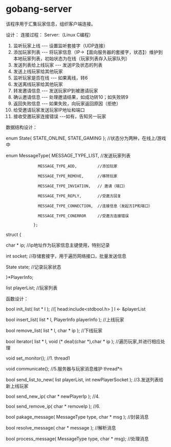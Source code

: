 # gobang-server
该程序用于汇集玩家信息，组织客户端连接。


设计：
连接过程：
Server:（Linux C编程）
1.	监听玩家上线 --- 设置监听套接字（UDP连接）
2.	添加玩家列表 --- 将玩家信息（IP->【面向服务器的套接字，状态】）维护到本地玩家列表，初始状态为在线（玩家列表存入玩家队列）
3.	发送列表给上线玩家 --- 发送IP及状态的列表
4.	发送上线玩家给其他玩家
5.	监听玩家是否在线 --- 如果离线，转6
6.	发送离线玩家给其他玩家
7.	转发邀请信息 --- 发送玩家IP到被邀请玩家
8.	确认邀请信息 --- 处理邀请结果，如成功转10；如失败转9
9.	返回失败信息 --- 如果失败，向玩家返回原因（拒绝）
10.	给受邀请玩家发送玩家IP地址和端口
11.	接收受邀玩家连接错误 ---如有，告知另一玩家


数据结构设计：

enum State{ STATE_ONLINE, STATE_GAMING };   //状态分为两种，在线上/游戏中

enum MessageType{ MESSAGE_TYPE_LIST,        //发送玩家列表

                  MESSAGE_TYPE_ADD,         //添加玩家

                  MESSAGE_TYPE_REMOVE,      //移除玩家

                  MESSAGE_TYPE_INVIATION,   // 邀请（端口）

                  MESSAGE_TYPE_REPLY,       //受邀方回复

                  MESSAGE_TYPE_CONNECTION,  //连接信息（发起方IP和端口）

                  MESSAGE_TYPE_CONERROR     //受邀方连接错误

                };


struct {

  char * ip;    //ip地址作为玩家信息主键使用，特别记录

  int socket;   //存储套接字，用于遍历网络接口，批量发送信息

  State state;  //记录玩家状态

}*PlayerInfo;

list playerList; //玩家列表


函数设计：

<list>

bool init_list( list * l );                 //[ head:include<stdbool.h> ]  l <- &playerList

bool insert_list( list * l, PlayerInfo playerInfo );   //上线玩家

bool remove_list( list * l, char * ip );           //下线玩家

bool iterator( list * l, void (* deal)(char *),char * ip );  //遍历玩家,并进行相应处理


void set_monitor(); //1.  thread1

void communicate(); //5.服务器与玩家消息维护  thread*n

bool send_list_to_new( list playerList, int newPlayerSocket );  //3.发送列表给新上线玩家

bool send_new_ip( char * newPlayerIp ); //4.

bool send_remove_ip( char * removeIp ); //6.

bool pakage_message( MessageType type, char * msg );  //封装消息

bool resolve_message( char * message );  //解析消息

bool process_message( MessageType type, char * msg);  //处理消息
